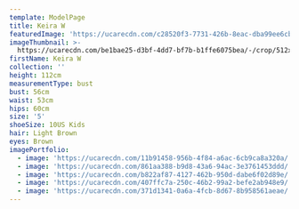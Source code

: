 ```yaml
---
template: ModelPage
title: Keira W
featuredImage: 'https://ucarecdn.com/c28520f3-7731-426b-8eac-dba99ee6cb35/-/preview/'
imageThumbnail: >-
  https://ucarecdn.com/be1bae25-d3bf-4dd7-bf7b-b1ffe6075bea/-/crop/512x645/174,412/-/preview/
firstName: Keira W
collection: ''
height: 112cm
measurementType: bust
bust: 56cm
waist: 53cm
hips: 60cm
size: '5'
shoeSize: 10US Kids
hair: Light Brown
eyes: Brown
imagePortfolio:
  - image: 'https://ucarecdn.com/11b91458-956b-4f84-a6ac-6cb9ca8a320a/'
  - image: 'https://ucarecdn.com/861aa388-b9d8-43a6-94ac-3e3761453ddd/'
  - image: 'https://ucarecdn.com/b822af87-4127-462b-950d-dabe6f02d89e/'
  - image: 'https://ucarecdn.com/407ffc7a-250c-46b2-99a2-befe2ab948e9/'
  - image: 'https://ucarecdn.com/371d1341-0a6a-4fcb-8d67-8b958561aeae/'
---
```


